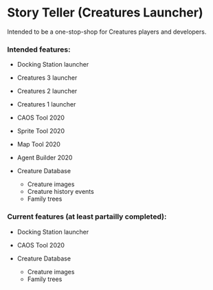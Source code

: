 # Story Teller (Creatures Launcher)
 
Intended to be a one-stop-shop for Creatures players and developers.

### Intended features:
- Docking Station launcher
- Creatures 3 launcher
- Creatures 2 launcher
- Creatures 1 launcher

- CAOS Tool 2020
- Sprite Tool 2020
- Map Tool 2020
- Agent Builder 2020

- Creature Database
  - Creature images
  - Creature history events
  - Family trees

### Current features (at least partailly completed):
- Docking Station launcher

- CAOS Tool 2020

- Creature Database
  - Creature images
  - Family trees
